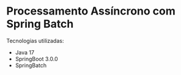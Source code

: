 # Processamento Assíncrono com Spring Batch

Tecnologias utilizadas:
- Java 17
- SpringBoot 3.0.0
- SpringBatch 

